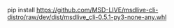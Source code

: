 pip install https://github.com/MSD-LIVE/msdlive-cli-distro/raw/dev/dist/msdlive_cli-0.5.1-py3-none-any.whl
